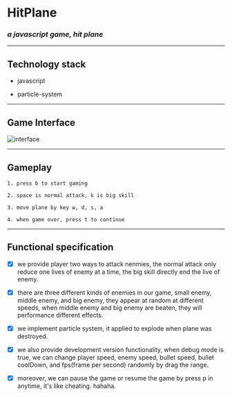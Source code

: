 #   **HitPlane**

###  *a javascript game, hit plane*

***

##  **Technology stack**

-   javascript

-   particle-system

***

##  **Game Interface**

![interface](https://github.com/realRichard/HitPlane/blob/master/img/game.gif?raw=true "interface")

***

##  **Gameplay**

    1. press b to start gaming

    2. space is normal attack, k is big skill

    3. move plane by key w, d, s, a

    4. when game over, press t to continue

***

##  **Functional specification**

- [X]   we provide player two ways to attack nenmies, the normal attack only reduce one lives of enemy at a time, the big skill directly end the live of enemy.

- [X]   there are three different kinds of enemies in our game, small enemy, middle enemy, and big enemy, they appear at random at different speeds, when middle enemy and big enemy are beaten, they will performance different effects.

- [X]   we implement particle system, it applied to explode when plane was destroyed.

- [X]   we also provide development version functionality, when debug mode is true, we can change player speed, enemy speed, bullet speed, bullet coolDown, and fps(frame per second) randomly by drag the range. 

- [X]   moreover, we can pause the game or resume the game by press p in anytime, it's like cheating. hahaha.


